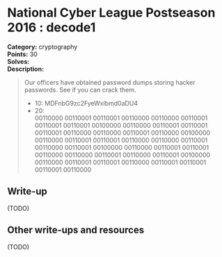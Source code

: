 # National Cyber League Postseason 2016 : decode1

**Category:** cryptography  
**Points:** 30  
**Solves:**  
**Description:**  

> Our officers have obtained password dumps storing hacker passwords. See if you can crack them.
> * 10: MDFnbG9zc2FyeWxlbmd0aDU4
> * 20:  
>   00110000 00110001 00110001 00110000 00110000 00110001  
>   00110001 00110001 00100000 00110000 00110001 00110001  
>   00110001 00110000 00110000 00110001 00110000 00100000  
>   00110000 00110001 00110001 00110000 00110000 00110001  
>   00110000 00110001 00100000 00110000 00110001 00110001  
>   00110000 00110000 00110001 00110000 00110001 00100000  
>   00110000 00110001 00110001 00110000 00110001 00110001  
>   00110001 00110000

## Write-up

(TODO)

## Other write-ups and resources

(TODO)
